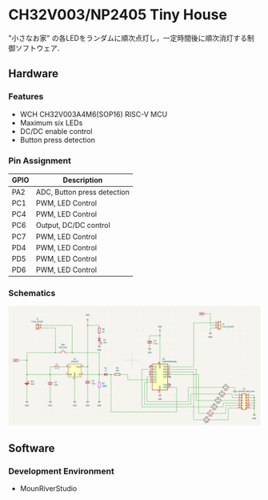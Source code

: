 # CH32V003/NP2405 Tiny House

"小さなお家" の各LEDをランダムに順次点灯し，一定時間後に順次消灯する制御ソフトウェア．

## Hardware

### Features

- WCH CH32V003A4M6(SOP16) RISC-V MCU
- Maximum six LEDs
- DC/DC enable control
- Button press detection

### Pin Assignment

| GPIO | Description |
| --- | --- |
| PA2 | ADC, Button press detection |
| PC1 | PWM, LED Control |
| PC4 | PWM, LED Control |
| PC6 | Output, DC/DC control |
| PC7 | PWM, LED Control |
| PD4 | PWM, LED Control |
| PD5 | PWM, LED Control |
| PD6 | PWM, LED Control |

### Schematics

![Schematics](schematics.png)

## Software

### Development Environment

- MounRiverStudio
